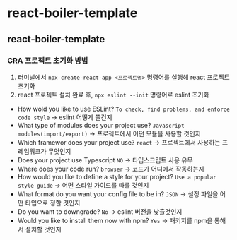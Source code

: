 # react-boiler-template

## react-boiler-template
### CRA 프로젝트 초기화 방법
1. 터미널에서 `npx create-react-app <프로젝트명>` 명령어를 실행해 react 프로젝트 초기화
2. react 프로젝트 설치 완료 후, `npx eslint --init` 명령어로 eslint 초기화
  - How wold you like to use ESLint? `To check, find problems, and enforce code style` → eslint 어떻게 쓸건지
  - What type of modules does your project use? `Javascript modules(import/export)` → 프로젝트에서 어떤 모듈을 사용할 것인지
  - Which framewor does your project use? `react` → 프로젝트에서 사용하는 프레임워크가 무엇인지
  - Does your project use Typescript `NO` → 타입스크립트 사용 유무
  - Where does your code run? `browser` → 코드가 어디에서 작동하는지
  - How would you like to define a style for your project? `Use a popular style guide` → 어떤 스타일 가이드를 따를 것인지
  - What format do you want your config file to be in? `JSON` → 설정 파일을 어떤 타입으로 정할 것인지
  - Do you want to downgrade? `No` → eslint 버전을 낮출것인지
  - Would you like to install them now with npm? `Yes` → 패키지를 npm을 통해서 설치할 것인지
